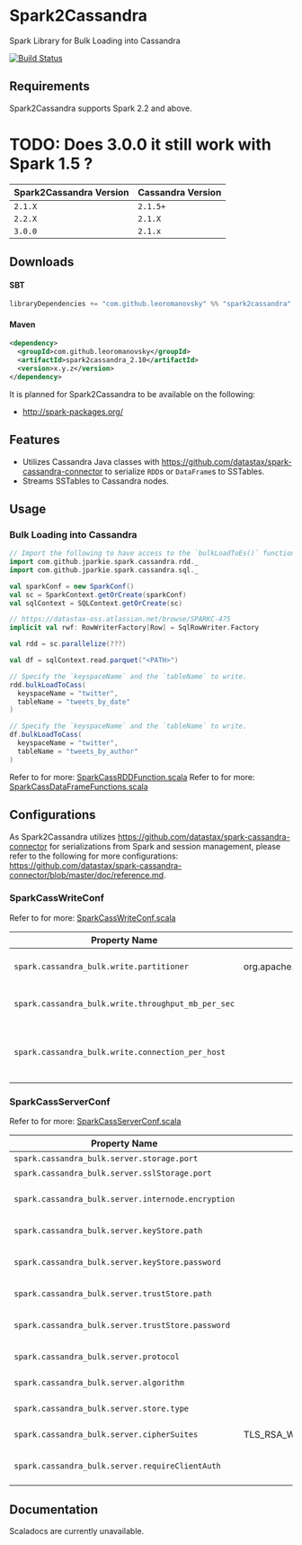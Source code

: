 # Spark2Cassandra

Spark Library for Bulk Loading into Cassandra

[![Build Status](https://travis-ci.org/leoromanovsky/Spark2Cassandra.svg?branch=master)](https://travis-ci.org/leoromanovsky/Spark2Cassandra)

## Requirements

Spark2Cassandra supports Spark 2.2 and above.

# TODO: Does 3.0.0 it still work with Spark 1.5 ?

| Spark2Cassandra Version | Cassandra Version |
| ------------------------| ----------------- |
| `2.1.X`                 | `2.1.5+`          |
| `2.2.X`                 | `2.1.X`           |
| `3.0.0`                 | `2.1.x`           |

## Downloads

#### SBT

```scala
libraryDependencies += "com.github.leoromanovsky" %% "spark2cassandra" % "3.0.0"
```

#### Maven
```xml
<dependency>
  <groupId>com.github.leoromanovsky</groupId>
  <artifactId>spark2cassandra_2.10</artifactId>
  <version>x.y.z</version>
</dependency>
```

It is planned for Spark2Cassandra to be available on the following:
- http://spark-packages.org/

## Features
- Utilizes Cassandra Java classes with https://github.com/datastax/spark-cassandra-connector to serialize `RDD`s or `DataFrame`s to SSTables.
- Streams SSTables to Cassandra nodes.

## Usage

### Bulk Loading into Cassandra

```scala
// Import the following to have access to the `bulkLoadToEs()` function for RDDs or DataFrames.
import com.github.jparkie.spark.cassandra.rdd._
import com.github.jparkie.spark.cassandra.sql._

val sparkConf = new SparkConf()
val sc = SparkContext.getOrCreate(sparkConf)
val sqlContext = SQLContext.getOrCreate(sc)

// https://datastax-oss.atlassian.net/browse/SPARKC-475
implicit val rwf: RowWriterFactory[Row] = SqlRowWriter.Factory

val rdd = sc.parallelize(???)

val df = sqlContext.read.parquet("<PATH>")

// Specify the `keyspaceName` and the `tableName` to write.
rdd.bulkLoadToCass(
  keyspaceName = "twitter",
  tableName = "tweets_by_date"
)

// Specify the `keyspaceName` and the `tableName` to write.
df.bulkLoadToCass(
  keyspaceName = "twitter",
  tableName = "tweets_by_author"
)
```

Refer to for more: [SparkCassRDDFunction.scala](https://github.com/jparkie/Spark2Cassandra/blob/master/src/main/scala/com/github/jparkie/spark/cassandra/rdd/SparkCassRDDFunctions.scala)
Refer to for more: [SparkCassDataFrameFunctions.scala](https://github.com/jparkie/Spark2Cassandra/blob/master/src/main/scala/com/github/jparkie/spark/cassandra/sql/SparkCassDataFrameFunctions.scala)

## Configurations

As Spark2Cassandra utilizes https://github.com/datastax/spark-cassandra-connector for serializations from Spark and session management, please refer to the following for more configurations: https://github.com/datastax/spark-cassandra-connector/blob/master/doc/reference.md.

### SparkCassWriteConf

Refer to for more: [SparkCassWriteConf.scala](https://github.com/jparkie/Spark2Cassandra/blob/master/src/main/scala/com/github/jparkie/spark/cassandra/conf/SparkCassWriteConf.scala)

| Property Name                                       | Default                                     | Description |
| --------------------------------------------------- |:-------------------------------------------:| ------------|
| `spark.cassandra_bulk.write.partitioner`            | org.apache.cassandra.dht.Murmur3Partitioner | The 'partitioner' defined in cassandra.yaml. |
| `spark.cassandra_bulk.write.throughput_mb_per_sec`  | Int.MaxValue                                | The maximum throughput to throttle. |
| `spark.cassandra_bulk.write.connection_per_host`    | 1                                           | The number of connections per host to utilize when streaming SSTables. |

### SparkCassServerConf

Refer to for more: [SparkCassServerConf.scala](https://github.com/jparkie/Spark2Cassandra/blob/master/src/main/scala/com/github/jparkie/spark/cassandra/conf/SparkCassServerConf.scala)

| Property Name                                      | Default                                                   | Description |
| -------------------------------------------------- |:---------------------------------------------------------:| ------------|
| `spark.cassandra_bulk.server.storage.port`         | 7000                                                      | The 'storage_port' defined in cassandra.yaml. |
| `spark.cassandra_bulk.server.sslStorage.port`      | 7001                                                      | The 'ssl_storage_port' defined in cassandra.yaml. |
| `spark.cassandra_bulk.server.internode.encryption` | "none"                                                    | The 'server_encryption_options:internode_encryption' defined in cassandra.yaml. |
| `spark.cassandra_bulk.server.keyStore.path`        | conf/.keystore                                            | The 'server_encryption_options:keystore' defined in cassandra.yaml. |
| `spark.cassandra_bulk.server.keyStore.password`    | cassandra                                                 | The 'server_encryption_options:keystore_password' defined in cassandra.yaml. |
| `spark.cassandra_bulk.server.trustStore.path`      | conf/.truststore                                          | The 'server_encryption_options:truststore' defined in cassandra.yaml. |
| `spark.cassandra_bulk.server.trustStore.password`  | cassandra                                                 | The 'server_encryption_options:truststore_password' defined in cassandra.yaml. |
| `spark.cassandra_bulk.server.protocol`             | TLS                                                       | The 'server_encryption_options:protocol' defined in cassandra.yaml. |
| `spark.cassandra_bulk.server.algorithm`            | SunX509                                                   | The 'server_encryption_options:algorithm' defined in cassandra.yaml. |
| `spark.cassandra_bulk.server.store.type`           | JKS                                                       | The 'server_encryption_options:store_type' defined in cassandra.yaml. |
| `spark.cassandra_bulk.server.cipherSuites`         | TLS_RSA_WITH_AES_128_CBC_SHA,TLS_RSA_WITH_AES_256_CBC_SHA | The 'server_encryption_options:cipher_suites' defined in cassandra.yaml. |
| `spark.cassandra_bulk.server.requireClientAuth`    | false                                                     | The 'server_encryption_options:require_client_auth' defined in cassandra.yaml. |

## Documentation

Scaladocs are currently unavailable.
